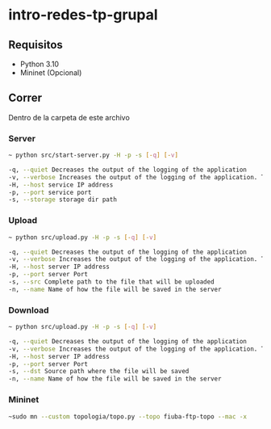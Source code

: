 # intro-redes-tp-grupal

## Requisitos
- Python 3.10
- Mininet (Opcional)

## Correr

Dentro de la carpeta de este archivo

### Server

``` bash
~ python src/start-server.py -H -p -s [-q] [-v]

-q, --quiet Decreases the output of the logging of the application
-v, --verbose Increases the output of the logging of the application. Takes precedence over -q
-H, --host service IP address
-p, --port service port
-s, --storage storage dir path
```

### Upload

``` bash
~ python src/upload.py -H -p -s [-q] [-v]

-q, --quiet Decreases the output of the logging of the application
-v, --verbose Increases the output of the logging of the application. Takes precedence over -q
-H, --host server IP address
-p, --port server Port
-s, --src Complete path to the file that will be uploaded
-n, --name Name of how the file will be saved in the server
```

### Download

``` bash
~ python src/upload.py -H -p -s [-q] [-v]

-q, --quiet Decreases the output of the logging of the application
-v, --verbose Increases the output of the logging of the application. Takes precedence over -q
-H, --host server IP address
-p, --port server Port
-s, --dst Source path where the file will be saved
-n, --name Name of how the file will be saved in the server
```


### Mininet 
``` bash
~sudo mn --custom topologia/topo.py --topo fiuba-ftp-topo --mac -x
```
